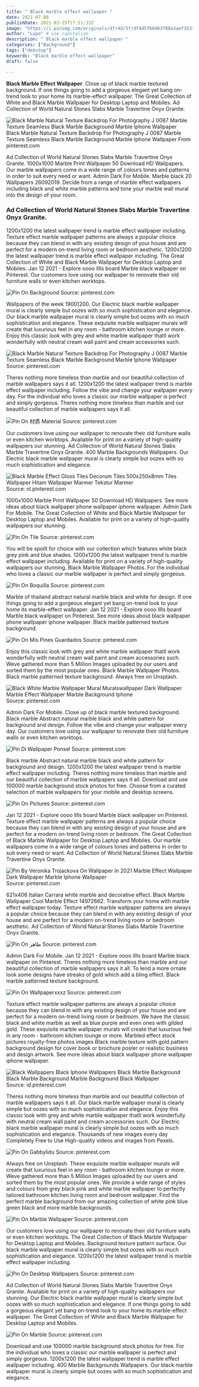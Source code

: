 ```yaml
---
title: " Black marble effect wallpaper "
date: 2021-07-08
publishDate: 2021-03-25T17:51:33Z
image: "https://i.pinimg.com/originals/df/4d/5f/df4d5fb0463708a3aef353396e19f5f4.png"
author: "Lupo" # use capitalize
description: " Black marble effect wallpaper "
categories: ["Background"]
tags: ["dekstop"]
keywords: "Black marble effect wallpaper"
draft: false

---
```



**Black Marble Effect Wallpaper**. Close up of black marble textured background. If one things going to add a gorgeous elegant yet bang on-trend look to your home its marble-effect wallpaper. The Great Collection of White and Black Marble Wallpaper for Desktop Laptop and Mobiles. Ad Collection of World Natural Stones Slabs Marble Travertine Onyx Granite.

![Black Marble Natural Texture Backdrop For Photography J 0087 Marble Texture Seamless Black Marble Background Marble Iphone Wallpaper](https://i.pinimg.com/736x/85/c2/bc/85c2bc5117b432014f3f894845d43323.jpg "Black Marble Natural Texture Backdrop For Photography J 0087 Marble Texture Seamless Black Marble Background Marble Iphone Wallpaper")
Black Marble Natural Texture Backdrop For Photography J 0087 Marble Texture Seamless Black Marble Background Marble Iphone Wallpaper From pinterest.com


Ad Collection of World Natural Stones Slabs Marble Travertine Onyx Granite. 1000x1000 Marble Print Wallpaper 50 Download HD Wallpapers. Our marble wallpapers come in a wide range of colours tones and patterns in order to suit every need or want. Admin Dark For Mobile. Marble black 20 Wallpapers 26092019. Decide from a range of marble effect wallpapers including black and white marble patterns and tone your marble wall mural into the design of your room.

### Ad Collection of World Natural Stones Slabs Marble Travertine Onyx Granite.

1200x1200 the latest wallpaper trend is marble effect wallpaper including. Texture effect marble wallpaper patterns are always a popular choice because they can blend in with any existing design of your house and are perfect for a modern on-trend living room or bedroom aesthetic. 1200x1200 the latest wallpaper trend is marble effect wallpaper including. The Great Collection of White and Black Marble Wallpaper for Desktop Laptop and Mobiles. Jan 12 2021 - Explore oooo lllls board Marble black wallpaper on Pinterest. Our customers love using our wallpaper to renovate their old furniture walls or even kitchen worktops.


![Pin On Background](https://i.pinimg.com/originals/65/06/5f/65065fc17ed6a1dcccdc0387c17937b5.jpg "Pin On Background")
Source: pinterest.com

Wallpapers of the week 19001200. Our Electric black marble wallpaper mural is clearly simple but oozes with so much sophistication and elegance. Our black marble wallpaper mural is clearly simple but oozes with so much sophistication and elegance. These exquisite marble wallpaper murals will create that luxurious feel in any room - bathroom kitchen lounge or more. Enjoy this classic look with grey and white marble wallpaper thatll work wonderfully with neutral cream wall paint and cream accessories such.

![Black Marble Natural Texture Backdrop For Photography J 0087 Marble Texture Seamless Black Marble Background Marble Iphone Wallpaper](https://i.pinimg.com/736x/85/c2/bc/85c2bc5117b432014f3f894845d43323.jpg "Black Marble Natural Texture Backdrop For Photography J 0087 Marble Texture Seamless Black Marble Background Marble Iphone Wallpaper")
Source: pinterest.com

Theres nothing more timeless than marble and our beautiful collection of marble wallpapers says it all. 1200x1200 the latest wallpaper trend is marble effect wallpaper including. Follow the vibe and change your wallpaper every day. For the individual who loves a classic our marble wallpaper is perfect and simply gorgeous. Theres nothing more timeless than marble and our beautiful collection of marble wallpapers says it all.

![Pin On 材质 Material](https://i.pinimg.com/originals/4f/4f/a3/4f4fa3a7ff20e7ea269d2cf2c6146195.jpg "Pin On 材质 Material")
Source: pinterest.com

Our customers love using our wallpaper to renovate their old furniture walls or even kitchen worktops. Available for print on a variety of high-quality wallpapers our stunning. Ad Collection of World Natural Stones Slabs Marble Travertine Onyx Granite. 400 Marble Backgrounds Wallpapers. Our Electric black marble wallpaper mural is clearly simple but oozes with so much sophistication and elegance.

![Black Marble Effect Gloss Tiles Decorum Tiles 500x250x8mm Tiles Wallpaper Hitam Wallpaper Marmer Tekstur Marmer](https://i.pinimg.com/originals/b1/e8/6c/b1e86c00c49911a87decbaa06ef6d273.png "Black Marble Effect Gloss Tiles Decorum Tiles 500x250x8mm Tiles Wallpaper Hitam Wallpaper Marmer Tekstur Marmer")
Source: nl.pinterest.com

1000x1000 Marble Print Wallpaper 50 Download HD Wallpapers. See more ideas about black wallpaper phone wallpaper iphone wallpaper. Admin Dark For Mobile. The Great Collection of White and Black Marble Wallpaper for Desktop Laptop and Mobiles. Available for print on a variety of high-quality wallpapers our stunning.

![Pin On Tile](https://i.pinimg.com/originals/20/0c/2e/200c2e645f84b7d2a6c8531ce7ea2c61.png "Pin On Tile")
Source: pinterest.com

You will be spoilt for choice with our collection which features white black grey pink and blue shades. 1200x1200 the latest wallpaper trend is marble effect wallpaper including. Available for print on a variety of high-quality wallpapers our stunning. Black Marble Wallpaper Photos. For the individual who loves a classic our marble wallpaper is perfect and simply gorgeous.

![Pin On Boquilla](https://i.pinimg.com/736x/80/45/ff/8045ff2fad23488204b235209cdfa9f8.jpg "Pin On Boquilla")
Source: pinterest.com

Marble of thailand abstract natural marble black and white for design. If one things going to add a gorgeous elegant yet bang on-trend look to your home its marble-effect wallpaper. Jan 12 2021 - Explore oooo lllls board Marble black wallpaper on Pinterest. See more ideas about black wallpaper phone wallpaper iphone wallpaper. Black marble patterned texture background.

![Pin On Mis Pines Guardados](https://i.pinimg.com/474x/db/61/41/db6141fc0f086b7b15bfe14e666fc7bd.jpg "Pin On Mis Pines Guardados")
Source: pinterest.com

Enjoy this classic look with grey and white marble wallpaper thatll work wonderfully with neutral cream wall paint and cream accessories such. Weve gathered more than 5 Million Images uploaded by our users and sorted them by the most popular ones. Black Marble Wallpaper Photos. Black marble patterned texture background. Always free on Unsplash.

![Black White Marble Wallpaper Mural Muralswallpaper Dark Wallpaper Marble Effect Wallpaper Marble Background Iphone](https://i.pinimg.com/originals/01/4c/f5/014cf5a0731be46975adbf8549f9bb0d.jpg "Black White Marble Wallpaper Mural Muralswallpaper Dark Wallpaper Marble Effect Wallpaper Marble Background Iphone")
Source: pinterest.com

Admin Dark For Mobile. Close up of black marble textured background. Black marble Abstract natural marble black and white pattern for background and design. Follow the vibe and change your wallpaper every day. Our customers love using our wallpaper to renovate their old furniture walls or even kitchen worktops.

![Pin Di Wallpaper Ponsel](https://i.pinimg.com/originals/2a/e6/0b/2ae60bb7c8150c9e1794a259f92d115b.jpg "Pin Di Wallpaper Ponsel")
Source: pinterest.com

Black marble Abstract natural marble black and white pattern for background and design. 1200x1200 the latest wallpaper trend is marble effect wallpaper including. Theres nothing more timeless than marble and our beautiful collection of marble wallpapers says it all. Download and use 100000 marble background stock photos for free. Choose from a curated selection of marble wallpapers for your mobile and desktop screens.

![Pin On Pictures](https://i.pinimg.com/736x/6e/19/d5/6e19d501970f680cbe489573252a6392.jpg "Pin On Pictures")
Source: pinterest.com

Jan 12 2021 - Explore oooo lllls board Marble black wallpaper on Pinterest. Texture effect marble wallpaper patterns are always a popular choice because they can blend in with any existing design of your house and are perfect for a modern on-trend living room or bedroom. The Great Collection of Black Marble Wallpaper for Desktop Laptop and Mobiles. Our marble wallpapers come in a wide range of colours tones and patterns in order to suit every need or want. Ad Collection of World Natural Stones Slabs Marble Travertine Onyx Granite.

![Pin By Veronika Trojackova On Wallpaper In 2021 Marble Effect Wallpaper Dark Wallpaper Marble Iphone Wallpaper](https://i.pinimg.com/originals/ab/63/fd/ab63fd603bf8c4724928ba597bb9a0f0.jpg "Pin By Veronika Trojackova On Wallpaper In 2021 Marble Effect Wallpaper Dark Wallpaper Marble Iphone Wallpaper")
Source: pinterest.com

621x406 Italian Carrara white marble and decorative effect. Black Marble Wallpaper Cool Marble Effect 14972662. Transform your home with marble effect wallpaper today. Texture effect marble wallpaper patterns are always a popular choice because they can blend in with any existing design of your house and are perfect for a modern on-trend living room or bedroom aesthetic. Ad Collection of World Natural Stones Slabs Marble Travertine Onyx Granite.

![Pin On طاهر](https://i.pinimg.com/originals/bf/ed/b8/bfedb8df8648651eee6f806581b2f0a4.jpg "Pin On طاهر")
Source: pinterest.com

Admin Dark For Mobile. Jan 12 2021 - Explore oooo lllls board Marble black wallpaper on Pinterest. Theres nothing more timeless than marble and our beautiful collection of marble wallpapers says it all. To lend a more ornate look some designs have streaks of gold which add a bling effect. Black marble patterned texture background.

![Pin On Wallpaperxxxz](https://i.pinimg.com/originals/4a/84/a3/4a84a3f0e036ac2372ef0ba52a175c37.jpg "Pin On Wallpaperxxxz")
Source: pinterest.com

Texture effect marble wallpaper patterns are always a popular choice because they can blend in with any existing design of your house and are perfect for a modern on-trend living room or bedroom. We have the classic black and white marble as well as blue purple and even ones with gilded gold. These exquisite marble wallpaper murals will create that luxurious feel in any room - bathroom kitchen lounge or more. Marbled effect stock pictures royalty-free photos images Black marble texture with gold pattern background design for cover book or brochure poster or realistic business and design artwork. See more ideas about black wallpaper phone wallpaper iphone wallpaper.

![Black Wallpapers Black Iphone Wallpapers Black Marble Background Black Marble Background Marble Background Black Wallpaper](https://i.pinimg.com/originals/4a/82/8f/4a828fb2a1aeafcccde2172b36beafb4.jpg "Black Wallpapers Black Iphone Wallpapers Black Marble Background Black Marble Background Marble Background Black Wallpaper")
Source: id.pinterest.com

Theres nothing more timeless than marble and our beautiful collection of marble wallpapers says it all. Our black marble wallpaper mural is clearly simple but oozes with so much sophistication and elegance. Enjoy this classic look with grey and white marble wallpaper thatll work wonderfully with neutral cream wall paint and cream accessories such. Our Electric black marble wallpaper mural is clearly simple but oozes with so much sophistication and elegance. Thousands of new images every day Completely Free to Use High-quality videos and images from Pexels.

![Pin On Gabbylidu](https://i.pinimg.com/originals/d7/f4/50/d7f4501dca2c4b61e1e34deb28394c0e.jpg "Pin On Gabbylidu")
Source: pinterest.com

Always free on Unsplash. These exquisite marble wallpaper murals will create that luxurious feel in any room - bathroom kitchen lounge or more. Weve gathered more than 5 Million Images uploaded by our users and sorted them by the most popular ones. We provide a wide range of styles and colours from grey black pink and white marble wallpaper to perfectly tailored bathroom kitchen living room and bedroom wallpaper. Find the perfect marble background from our amazing collection of white pink blue green black and more marble backgrounds.

![Pin On Marble Wallpaper](https://i.pinimg.com/originals/99/d2/de/99d2de888383e3a166fcec68c03a5981.jpg "Pin On Marble Wallpaper")
Source: pinterest.com

Our customers love using our wallpaper to renovate their old furniture walls or even kitchen worktops. The Great Collection of Black Marble Wallpaper for Desktop Laptop and Mobiles. Background texture pattern surface. Our black marble wallpaper mural is clearly simple but oozes with so much sophistication and elegance. 1200x1200 the latest wallpaper trend is marble effect wallpaper including.

![Pin On Desktop Wallpapers](https://i.pinimg.com/originals/b9/f8/eb/b9f8ebabaaab4cc3fcd61146e058c3b5.jpg "Pin On Desktop Wallpapers")
Source: pinterest.com

Ad Collection of World Natural Stones Slabs Marble Travertine Onyx Granite. Available for print on a variety of high-quality wallpapers our stunning. Our Electric black marble wallpaper mural is clearly simple but oozes with so much sophistication and elegance. If one things going to add a gorgeous elegant yet bang on-trend look to your home its marble-effect wallpaper. The Great Collection of White and Black Marble Wallpaper for Desktop Laptop and Mobiles.

![Pin On Marble](https://i.pinimg.com/originals/df/4d/5f/df4d5fb0463708a3aef353396e19f5f4.png "Pin On Marble")
Source: pinterest.com

Download and use 100000 marble background stock photos for free. For the individual who loves a classic our marble wallpaper is perfect and simply gorgeous. 1200x1200 the latest wallpaper trend is marble effect wallpaper including. 400 Marble Backgrounds Wallpapers. Our black marble wallpaper mural is clearly simple but oozes with so much sophistication and elegance.

